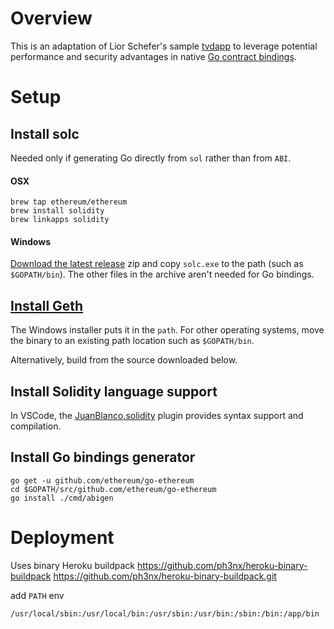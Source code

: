 # Overview
This is an adaptation of Lior Schefer's sample [tvdapp](https://github.com/liors/tvdapp) to leverage
potential performance and security advantages in native [Go contract bindings](https://github.com/ethereum/go-ethereum/wiki/Native-DApps:-Go-bindings-to-Ethereum-contracts).

# Setup

## Install solc
Needed only if generating Go directly from `sol` rather than from `ABI`.

#### OSX
```
brew tap ethereum/ethereum
brew install solidity
brew linkapps solidity
```

#### Windows
[Download the latest release](https://github.com/ethereum/solidity/releases) zip and copy `solc.exe` to the path (such as `$GOPATH/bin`). The other files in the archive aren't needed
for Go bindings.

## [Install Geth](https://ethereum.github.io/go-ethereum/downloads/)
The Windows installer puts it in the `path`. For other operating systems, move the binary to an existing path location such as `$GOPATH/bin`.

Alternatively, build from the source downloaded below.

## Install Solidity language support
In VSCode, the [JuanBlanco.solidity](https://marketplace.visualstudio.com/items?itemName=JuanBlanco.solidity) plugin provides syntax support and compilation.

## Install Go bindings generator

```
go get -u github.com/ethereum/go-ethereum
cd $GOPATH/src/github.com/ethereum/go-ethereum
go install ./cmd/abigen
```

# Deployment
Uses binary Heroku buildpack
https://github.com/ph3nx/heroku-binary-buildpack
https://github.com/ph3nx/heroku-binary-buildpack.git

add `PATH` env
```
/usr/local/sbin:/usr/local/bin:/usr/sbin:/usr/bin:/sbin:/bin:/app/bin
```